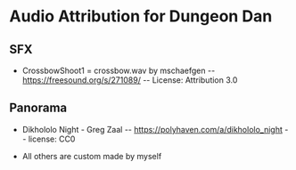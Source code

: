# Audio Attribution for Dungeon Dan

## SFX

- CrossbowShoot1 = crossbow.wav by mschaefgen -- https://freesound.org/s/271089/ -- License: Attribution 3.0

## Panorama

- Dikhololo Night - Greg Zaal -- https://polyhaven.com/a/dikhololo_night -- license: CC0

- All others are custom made by myself
